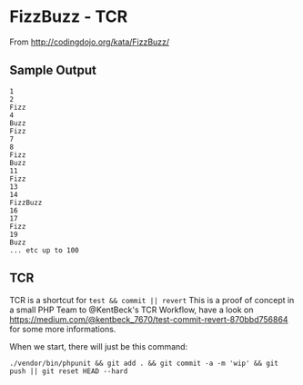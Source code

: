 # FizzBuzz - TCR

From http://codingdojo.org/kata/FizzBuzz/

## Sample Output
```
1
2
Fizz
4
Buzz
Fizz
7
8
Fizz
Buzz
11
Fizz
13
14
FizzBuzz
16
17
Fizz
19
Buzz
... etc up to 100
```

## TCR
TCR is a shortcut for `test && commit || revert`
This is a proof of concept in a small PHP Team to @KentBeck's TCR Workflow, have a look on https://medium.com/@kentbeck_7670/test-commit-revert-870bbd756864 for some more informations.

When we start, there will just be this command:
```
./vendor/bin/phpunit && git add . && git commit -a -m 'wip' && git push || git reset HEAD --hard
```